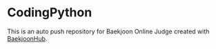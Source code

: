 # CodingPython
This is an auto push repository for Baekjoon Online Judge created with [BaekjoonHub](https://github.com/BaekjoonHub/BaekjoonHub).
